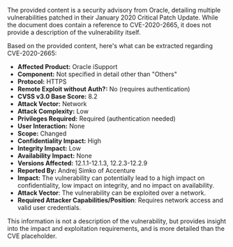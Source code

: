 The provided content is a security advisory from Oracle, detailing multiple vulnerabilities patched in their January 2020 Critical Patch Update. While the document does contain a reference to CVE-2020-2665, it does not provide a description of the vulnerability itself.

Based on the provided content, here's what can be extracted regarding CVE-2020-2665:

- **Affected Product:** Oracle iSupport
- **Component:** Not specified in detail other than "Others"
- **Protocol:** HTTPS
- **Remote Exploit without Auth?:** No (requires authentication)
- **CVSS v3.0 Base Score:** 8.2
- **Attack Vector:** Network
- **Attack Complexity:** Low
- **Privileges Required:** Required (authentication needed)
- **User Interaction:** None
- **Scope:** Changed
- **Confidentiality Impact:** High
- **Integrity Impact:** Low
- **Availability Impact:** None
- **Versions Affected:** 12.1.1-12.1.3, 12.2.3-12.2.9
- **Reported By:** Andrej Simko of Accenture
- **Impact:** The vulnerability can potentially lead to a high impact on confidentiality, low impact on integrity, and no impact on availability.
- **Attack Vector**: The vulnerability can be exploited over a network.
- **Required Attacker Capabilities/Position**: Requires network access and valid user credentials.

This information is not a description of the vulnerability, but provides insight into the impact and exploitation requirements, and is more detailed than the CVE placeholder.